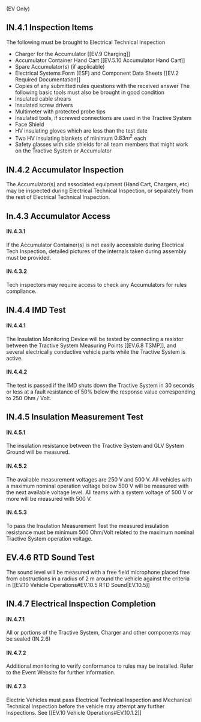 (EV Only)
## IN.4.1 Inspection Items
The following must be brought to Electrical Technical Inspection
- Charger for the Accumulator [[EV.9 Charging]]
- Accumulator Container Hand Cart [[EV.5.10 Accumulator Hand Cart]]
- Spare Accumulator(s) (if applicable)
- Electrical Systems Form (ESF) and Component Data Sheets [[EV.2 Required Documentation]]
- Copies of any submitted rules questions with the received answer
The following basic tools must also be brought in good condition
- Insulated cable shears
- Insulated screw drivers
- Multimeter with protected probe tips
- Insulated tools, if screwed connections are used in the Tractive System
- Face Shield
- HV insulating gloves which are less than the test date
- Two HV insulating blankets of minimum $0.83m^2$ each
- Safety glasses with side shields for all team members that might work on the Tractive System or Accumulator

## IN.4.2 Accumulator Inspection
The Accumulator(s) and associated equipment (Hand Cart, Chargers, etc) may be inspected during Electrical Technical Inspection, or separately from the rest of Electrical Technical Inspection.

## In.4.3 Accumulator Access
#### IN.4.3.1
If the Accumulator Container(s) is not easily accessible during Electrical Tech Inspection, detailed pictures of the internals taken during assembly must be provided.
#### IN.4.3.2
Tech inspectors may require access to check any Accumulators for rules compliance.

## IN.4.4 IMD Test
#### IN.4.4.1
The Insulation Monitoring Device will be tested by connecting a resistor between the Tractive System Measuring Points [[EV.6.8 TSMP]], and several electrically conductive vehicle parts while the Tractive System is active.
#### IN.4.4.2
The test is passed if the IMD shuts down the Tractive System in 30 seconds or less at a fault resistance of 50% below the response value corresponding to 250 Ohm / Volt.

## IN.4.5 Insulation Measurement Test
#### IN.4.5.1
The insulation resistance between the Tractive System and GLV System Ground will be measured. 
#### IN.4.5.2
The available measurement voltages are 250 V and 500 V. All vehicles with a maximum nominal operation voltage below 500 V will be measured with the next available voltage level. All teams with a system voltage of 500 V or more will be measured with 500 V.
#### IN.4.5.3
To pass the Insulation Measurement Test the measured insulation resistance must be minimum 500 Ohm/Volt related to the maximum nominal Tractive System operation voltage.

## EV.4.6 RTD Sound Test
The sound level will be measured with a free field microphone placed free from obstructions in a radius of 2 m around the vehicle against the criteria in [[EV.10 Vehicle Operations#EV.10.5 RTD Sound|EV.10.5]]

## IN.4.7 Electrical Inspection Completion
#### IN.4.7.1
All or portions of the Tractive System, Charger and other components may be sealed (IN.2.6)
#### IN.4.7.2
Additional monitoring to verify conformance to rules may be installed. Refer to the Event Website for further information.
#### IN.4.7.3
Electric Vehicles must pass Electrical Technical Inspection and Mechanical Technical Inspection before the vehicle may attempt any further Inspections. See [[EV.10 Vehicle Operations#EV.10.1.2]]